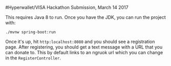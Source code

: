 #Hyperwallet/VISA Hackathon Submission, March 14 2017

This requires Java 8 to run. Once you have the JDK, you can run the project with:

```console
./mvnw spring-boot:run
```

Once it's up, hit `http:localhost:8080` and you should see a registration page. After registering, you should get a text message with a URL that you can donate to. This by default links to an ngruok url which you can change in the `RegisterController`.
